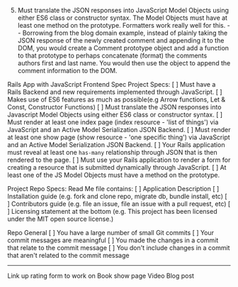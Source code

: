 5) Must translate the JSON responses into JavaScript Model Objects using either ES6 class or constructor syntax. The Model Objects must have at least one method on the prototype. Formatters work really well for this.
    -- Borrowing from the blog domain example, instead of plainly taking the JSON response of the newly created comment and appending it to the DOM, you would create a Comment prototype object and add a function to that prototype to perhaps concatenate (format) the comments authors first and last name. You would then use the object to append the comment information to the DOM.



Rails App with JavaScript Frontend Spec
Project Specs:
[ ]  Must have a Rails Backend and new requirements implemented through    JavaScript.
[ ]  Makes use of ES6 features as much as possible(e.g Arrow functions, Let & Const, Constructor Functions)
[ ]  Must translate the JSON responses into Javascript Model Objects using either ES6 class or constructor syntax.
[ ]  Must render at least one index page (index resource - 'list of things') via JavaScript and an Active Model Serialization JSON Backend.
[ ]  Must render at least one show page (show resource - 'one specific thing') via JavaScript and an Active Model Serialization JSON Backend.
[ ]  Your Rails application must reveal at least one `has-many` relationship through JSON that is then rendered to the page.
[ ]  Must use your Rails application to render a form for creating a resource that is submitted dynamically through JavaScript.
[ ]  At least one of the JS Model Objects must have a method on the prototype.

Project Repo Specs:
Read Me file contains:
[ ]  Application Description
[ ]  Installation guide (e.g. fork and clone repo, migrate db, bundle install, etc)
[ ]  Contributors guide (e.g. file an issue, file an issue with a pull request, etc)
[ ]  Licensing statement at the bottom (e.g. This project has been licensed under the MIT open source license.)

Repo General
[ ]  You have a large number of small Git commits
[ ]  Your commit messages are meaningful
[ ]  You made the changes in a commit that relate to the commit message
[ ]  You don't include changes in a commit that aren't related to the commit message

________
Link up rating form to work on Book show page
Video
Blog post
